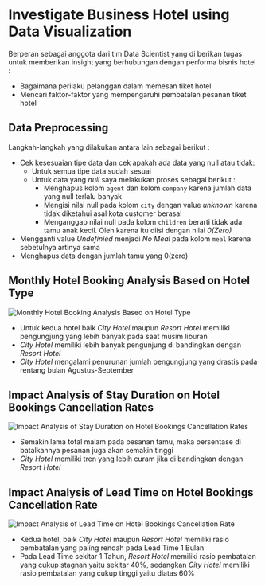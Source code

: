 # Investigate Business Hotel using Data Visualization
Berperan sebagai anggota dari tim Data Scientist yang di berikan tugas untuk memberikan insight yang berhubungan dengan performa bisnis hotel :
- Bagaimana perilaku pelanggan dalam memesan tiket hotel
- Mencari faktor-faktor yang mempengaruhi pembatalan pesanan tiket hotel
## Data Preprocessing
Langkah-langkah yang dilakukan antara lain sebagai berikut :
- Cek kesesuaian tipe data dan cek apakah ada data yang null atau tidak:
  - Untuk semua tipe data sudah sesuai
  - Untuk data yang _null_ saya melakukan proses sebagai berikut :
    - Menghapus kolom `agent` dan kolom `company` karena jumlah data yang null terlalu banyak
    - Mengisi nilai null pada kolom `city` dengan value _unknown_ karena tidak diketahui asal kota customer berasal
    - Menganggap nilai null pada kolom `children` berarti tidak ada tamu anak kecil. Oleh karena itu diisi dengan nilai _0(Zero)_
- Mengganti value _Undefinied_ menjadi _No Meal_ pada kolom `meal` karena sebetulnya artinya sama
- Menghapus data dengan jumlah tamu yang 0(zero)
## Monthly Hotel Booking Analysis Based on Hotel Type
![Monthly Hotel Booking Analysis Based on Hotel Type](https://user-images.githubusercontent.com/99067834/163712038-26ce9069-6e36-489d-8eec-5a3d40c5b942.png)
- Untuk kedua hotel baik _City Hotel_ maupun _Resort Hotel_ memiliki pengungjung yang lebih banyak pada saat musim liburan
- _City Hotel_ memiliki lebih banyak pengunjung di bandingkan dengan _Resort Hotel_
- _City Hotel_ mengalami penurunan jumlah pengungjung yang drastis pada rentang bulan Agustus-September
## Impact Analysis of Stay Duration on Hotel Bookings Cancellation Rates
![Impact Analysis of Stay Duration on Hotel Bookings Cancellation Rates](https://user-images.githubusercontent.com/99067834/163712173-4d36c124-80d8-4f14-b323-db0e758027b0.png)
- Semakin lama total malam pada pesanan tamu, maka persentase di batalkannya pesanan juga akan semakin tinggi
- _City Hotel_ memiliki tren yang lebih curam jika di bandingkan dengan _Resort Hotel_
## Impact Analysis of Lead Time on Hotel Bookings Cancellation Rate
![Impact Analysis of Lead Time on Hotel Bookings Cancellation Rate](https://user-images.githubusercontent.com/99067834/163712228-18bf62d6-08ca-4674-9b4c-012d01dc00dc.png)
- Kedua hotel, baik _City Hotel_ maupun _Resort Hotel_ memiliki rasio pembatalan yang paling rendah pada Lead Time 1 Bulan
- Pada Lead Time sekitar 1 Tahun, _Resort Hotel_ memiliki rasio pembatalan yang cukup stagnan yaitu sekitar 40%, sedangkan _City Hotel_ memiliki rasio pembatalan yang cukup tinggi yaitu diatas 60%
